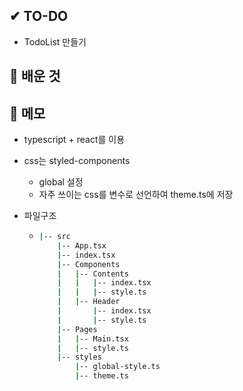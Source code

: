 ## ✔ TO-DO

- TodoList 만들기

## 💾 배운 것

## 📝 메모

- typescript + react를 이용
- css는 styled-components

  - global 설정
  - 자주 쓰이는 css를 변수로 선언하여 theme.ts에 저장

- 파일구조
  - ```bash
    |-- src
        |-- App.tsx
        |-- index.tsx
        |-- Components
        |   |-- Contents
        |   |   |-- index.tsx
        |   |   |-- style.ts
        |   |-- Header
        |       |-- index.tsx
        |       |-- style.ts
        |-- Pages
        |   |-- Main.tsx
        |   |-- style.ts
        |-- styles
            |-- global-style.ts
            |-- theme.ts
    ```
